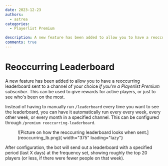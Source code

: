 ```yaml
---
date: 2023-12-23
authors:
  - astrea
categories:
  - Playerlist Premium

description: A new feature has been added to allow you to have a reoccurring leaderboard if you're a Playerlist Premium subscriber.
comments: true
---
```


# Reoccurring Leaderboard

A new feature has been added to allow you to have a reoccurring leaderboard sent to a channel of your choice *if you're a Playerlist Premium subscriber*. This can be used to give rewards for active players, or just to see who's been on the most.

<!-- more -->

Instead of having to manually run `/leaderboard` every time you want to see the leaderboard, you can have it automatically run every every week, every other week, or every month in a specified channel. This can be configured through `/premium reoccurring-leaderboard`.

<figure markdown>
  ![Picture on how the reoccurring leaderboard looks when sent.](reoccurring_lb.png){ width="375" loading="lazy"}
</figure>

After configuration, the bot will send out a leaderboard with a specified period (last X days) at the frequency set, showing roughly the top 20 players (or less, if there were fewer people on that week).

